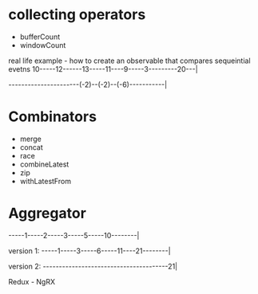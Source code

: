 # collecting operators
- bufferCount
- windowCount

real life example - how to create an observable that compares sequeintial evetns
10-----12------13-----11----9-----3---------20---|


----------------------(-2)--(-2)--(-6)-----------|


# Combinators
- merge
- concat
- race
- combineLatest
- zip
- withLatestFrom


# Aggregator
-----1-----2-----3-----5-----10--------|

version 1:
-----1-----3-----6-----11----21--------|


version 2: 
---------------------------------------21|


Redux - NgRX


